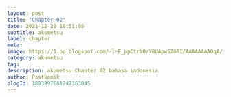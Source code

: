 ```yaml
---
layout: post 
title: "Chapter 02"
date: 2021-12-20 18:51:05
subtitle: akumetsu
label: chapter
meta: 
image: https://1.bp.blogspot.com/-l-E_ppCtrb0/YBUApw5Z0RI/AAAAAAAAOqA/ib660vyfCA0QPi8bQp-9YB34cHskafwPwCLcBGAsYHQ/s72-c/03.jpg
category: akumetsu
tag: 
description: akumetsu Chapter 02 bahasa indonesia 
author: Postkomik
blogId: 1893397661247163045 
---
```

